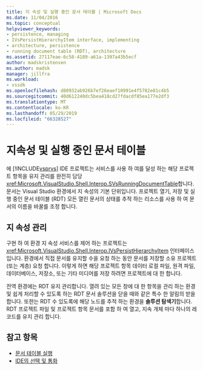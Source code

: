 ```yaml
---
title: 지 속성 및 실행 중인 문서 테이블 | Microsoft Docs
ms.date: 11/04/2016
ms.topic: conceptual
helpviewer_keywords:
- persistence, managing
- IVsPersistHierarchyItem interface, implementing
- architecture, persistence
- running document table (RDT), architecture
ms.assetid: 27117eae-6c58-4189-a61a-1397a43b5ecf
author: madskristensen
ms.author: madsk
manager: jillfra
ms.workload:
- vssdk
ms.openlocfilehash: d80932ab926b7ef26eaef10991e4f5782e81c4b5
ms.sourcegitcommit: 40d612240dc5bea418cd27fdacdf85ea177e2df3
ms.translationtype: MT
ms.contentlocale: ko-KR
ms.lasthandoff: 05/29/2019
ms.locfileid: "66328527"
---
```

# <a name="persistence-and-the-running-document-table"></a>지속성 및 실행 중인 문서 테이블
에 [!INCLUDE[vsprvs](../../code-quality/includes/vsprvs_md.md)] IDE 프로젝트는 서비스를 사용 하 여를 달성 하는 해당 프로젝트 항목을 유지 관리를 완전히 담당 <xref:Microsoft.VisualStudio.Shell.Interop.SVsRunningDocumentTable>합니다. 문서는 Visual Studio 환경에서 지 속성의 기본 단위입니다. 프로젝트 열기, 저장 및 실행 중인 문서 테이블 (RDT) 모든 열린 문서의 상태를 추적 하는 리소스를 사용 하 여 문서의 이름을 바꿀를 조정 합니다.

## <a name="managing-persistence"></a>지 속성 관리
 구현 하 여 환경 지 속성 서비스를 제어 하는 프로젝트는 <xref:Microsoft.VisualStudio.Shell.Interop.IVsPersistHierarchyItem> 인터페이스입니다. 환경에서 직접 문서를 유지할 수을 요청 하는 동안 문서를 저장할 소유 프로젝트 (또는 계층) 요청 합니다. 이렇게 하면 해당 프로젝트 항목 데이터 로컬 파일, 원격 파일, 데이터베이스, 저장소, 또는 기타 미디어를 저장 하려면 프로젝트에 대 한 합니다.

 전역 환경에는 RDT 유지 관리합니다. 열려 있는 모든 창에 대 한 항목을 관리 하는 환경 및 쉽게 처리할 수 있도록 하는 RDT 문서 솔루션을 닫을 때와 같은 특수 한 알림의 받을 합니다. 또한는 RDT 수 있도록에 해당 노드를 추적 하는 환경을 **솔루션 탐색기**합니다. RDT 프로젝트 파일 및 프로젝트 항목 문서를 포함 하 여 열고, 지속 개체 마다 하나의 레코드를 유지 관리 합니다.

## <a name="see-also"></a>참고 항목
- [문서 테이블 실행](../../extensibility/internals/running-document-table.md)
- [IDE의 선택 및 통화](../../extensibility/internals/selection-and-currency-in-the-ide.md)